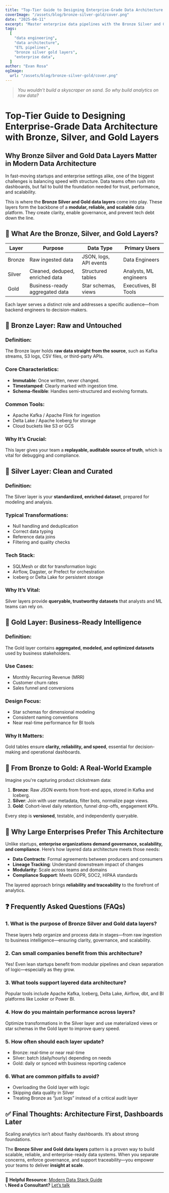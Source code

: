 ```yaml
---
title: "Top-Tier Guide to Designing Enterprise-Grade Data Architecture with Bronze, Silver, and Gold Layers"
coverImage: "/assets/blog/bronze-silver-gold/cover.png"
date: "2025-04-11"
excerpt: "Master enterprise data pipelines with the Bronze Silver and Gold data layers model. Learn how to build scalable, modular, and reliable data architecture for analytics success."
tags:
  [
    "data engineering",
    "data architecture",
    "ETL pipelines",
    "bronze silver gold layers",
    "enterprise data",
  ]
author: "Evan Rosa"
ogImage:
  url: "/assets/blog/bronze-silver-gold/cover.png"
---
```


> _You wouldn’t build a skyscraper on sand. So why build analytics on raw data?_

# Top-Tier Guide to Designing Enterprise-Grade Data Architecture with Bronze, Silver, and Gold Layers

## Why Bronze Silver and Gold Data Layers Matter in Modern Data Architecture

In fast-moving startups and enterprise settings alike, one of the biggest challenges is balancing speed with structure. Data teams often rush into dashboards, but fail to build the foundation needed for trust, performance, and scalability.

This is where the **Bronze Silver and Gold data layers** come into play. These layers form the backbone of a **modular, reliable, and scalable** data platform. They create clarity, enable governance, and prevent tech debt down the line.

## 🧱 What Are the Bronze, Silver, and Gold Layers?

| **Layer** | **Purpose**                     | **Data Type**          | **Primary Users**      |
| --------- | ------------------------------- | ---------------------- | ---------------------- |
| Bronze    | Raw ingested data               | JSON, logs, API events | Data Engineers         |
| Silver    | Cleaned, deduped, enriched data | Structured tables      | Analysts, ML engineers |
| Gold      | Business-ready aggregated data  | Star schemas, views    | Executives, BI Tools   |

Each layer serves a distinct role and addresses a specific audience—from backend engineers to decision-makers.

## 🥉 Bronze Layer: Raw and Untouched

### Definition:

The Bronze layer holds **raw data straight from the source**, such as Kafka streams, S3 logs, CSV files, or third-party APIs.

### Core Characteristics:

- **Immutable**: Once written, never changed.
- **Timestamped**: Clearly marked with ingestion time.
- **Schema-flexible**: Handles semi-structured and evolving formats.

### Common Tools:

- Apache Kafka / Apache Flink for ingestion
- Delta Lake / Apache Iceberg for storage
- Cloud buckets like S3 or GCS

### Why It’s Crucial:

This layer gives your team a **replayable, auditable source of truth**, which is vital for debugging and compliance.

## 🥈 Silver Layer: Clean and Curated

### Definition:

The Silver layer is your **standardized, enriched dataset**, prepared for modeling and analysis.

### Typical Transformations:

- Null handling and deduplication
- Correct data typing
- Reference data joins
- Filtering and quality checks

### Tech Stack:

- SQLMesh or dbt for transformation logic
- Airflow, Dagster, or Prefect for orchestration
- Iceberg or Delta Lake for persistent storage

### Why It’s Vital:

Silver layers provide **queryable, trustworthy datasets** that analysts and ML teams can rely on.

## 🥇 Gold Layer: Business-Ready Intelligence

### Definition:

The Gold layer contains **aggregated, modeled, and optimized datasets** used by business stakeholders.

### Use Cases:

- Monthly Recurring Revenue (MRR)
- Customer churn rates
- Sales funnel and conversions

### Design Focus:

- Star schemas for dimensional modeling
- Consistent naming conventions
- Near real-time performance for BI tools

### Why It Matters:

Gold tables ensure **clarity, reliability, and speed**, essential for decision-making and operational dashboards.

## 🔁 From Bronze to Gold: A Real-World Example

Imagine you're capturing product clickstream data:

1. **Bronze**: Raw JSON events from front-end apps, stored in Kafka and Iceberg.
2. **Silver**: Join with user metadata, filter bots, normalize page views.
3. **Gold**: Cohort-level daily retention, funnel drop-offs, engagement KPIs.

Every step is **versioned**, testable, and independently queryable.

## 🏢 Why Large Enterprises Prefer This Architecture

Unlike startups, **enterprise organizations demand governance, scalability, and compliance**. Here’s how layered data architecture meets those needs:

- **Data Contracts**: Formal agreements between producers and consumers
- **Lineage Tracking**: Understand downstream impact of changes
- **Modularity**: Scale across teams and domains
- **Compliance Support**: Meets GDPR, SOC2, HIPAA standards

The layered approach brings **reliability and traceability** to the forefront of analytics.

## ❓ Frequently Asked Questions (FAQs)

### 1. What is the purpose of Bronze Silver and Gold data layers?

These layers help organize and process data in stages—from raw ingestion to business intelligence—ensuring clarity, governance, and scalability.

### 2. Can small companies benefit from this architecture?

Yes! Even lean startups benefit from modular pipelines and clean separation of logic—especially as they grow.

### 3. What tools support layered data architecture?

Popular tools include Apache Kafka, Iceberg, Delta Lake, Airflow, dbt, and BI platforms like Looker or Power BI.

### 4. How do you maintain performance across layers?

Optimize transformations in the Silver layer and use materialized views or star schemas in the Gold layer to improve query speed.

### 5. How often should each layer update?

- Bronze: real-time or near real-time
- Silver: batch (daily/hourly) depending on needs
- Gold: daily or synced with business reporting cadence

### 6. What are common pitfalls to avoid?

- Overloading the Gold layer with logic
- Skipping data quality in Silver
- Treating Bronze as “just logs” instead of a critical audit layer

## ✅ Final Thoughts: Architecture First, Dashboards Later

Scaling analytics isn’t about flashy dashboards. It’s about strong foundations.

The **Bronze Silver and Gold data layers** pattern is a proven way to build scalable, reliable, and enterprise-ready data systems. When you separate concerns, enforce governance, and support traceability—you empower your teams to deliver **insight at scale**.

---

🔗 **Helpful Resource**: [Modern Data Stack Guide](https://moderndatastack.xyz/)  
📞 **Need a Consultant?** [Let’s talk](https://www.evro.dev/consultant)
